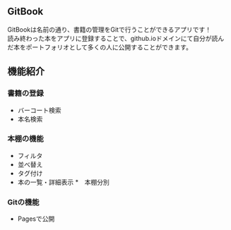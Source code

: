 ## GitBook

GitBookは名前の通り、書籍の管理をGitで行うことができるアプリです！   
読み終わった本をアプリに登録することで、github.ioドメインにて自分が読んだ本をポートフォリオとして多くの人に公開することができます。   

## 機能紹介
### 書籍の登録　　
* バーコート検索
* 本名検索

### 本棚の機能
* フィルタ
* 並べ替え
* タグ付け
* 本の一覧・詳細表示
*　本棚分別

### Gitの機能
* Pagesで公開


<!---
### Markdown

Markdown is a lightweight and easy-to-use syntax for styling your writing. It includes conventions for

```markdown
Syntax highlighted code block

# Header 1
## Header 2
### Header 3

- Bulleted
- List

1. Numbered
2. List

**Bold** and _Italic_ and `Code` text

[Link](url) and ![Image](src)
```

For more details see [GitHub Flavored Markdown](https://guides.github.com/features/mastering-markdown/).

### Jekyll Themes

Your Pages site will use the layout and styles from the Jekyll theme you have selected in your [repository settings](https://github.com/funhacks-1702/funhacks-1702.github.io/settings). The name of this theme is saved in the Jekyll `_config.yml` configuration file.

### Support or Contact

Having trouble with Pages? Check out our [documentation](https://help.github.com/categories/github-pages-basics/) or [contact support](https://github.com/contact) and we’ll help you sort it out.

--->
